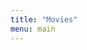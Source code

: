 ```yaml
---
title: "Movies"
menu: main
---
```


<link rel="stylesheet" href="https://cdn.jsdelivr.net/gh/iMuFeng/bmdb@1.8.0/dist/Bmdb.min.css">
<script type="text/javascript" src='https://cdn.jsdelivr.net/npm/jquery@3/dist/jquery.min.js'></script>
<script type="text/javascript" src='https://cdn.jsdelivr.net/gh/iMuFeng/bmdb@1.8.0/dist/Bmdb.min.js'></script>
<script type="text/javascript">
    new Bmdb({
      type: 'movies',
      selector: '.post-content',
      secret: 'CsRIN3silIbjX40SRLcrlmktf4AH38l6aGuIcTQ0gVSODyzUxluOAeVjL2zIlgr8',
      noMoreText: '没有更多数据了',
      limit: 30
    })
</script>